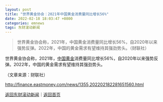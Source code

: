```yaml
---
layout: post
title: "世界黄金协会：2021年中国黄金消费量同比增长56%"
date: 2022-02-18 18:03:47 +0800
categories: emnews
tags: 东财滚动新闻
---
```

> 世界黄金协会称，2021年，中国黄金消费量同比增长56%，自2020年以来强势反弹。2022年，中国的黄金需求有望维持其强劲势头。（财联社）

<p>世界黄金协会称，2021年，<span id="stock_1.600916"><a href="http://quote.eastmoney.com/unify/r/1.600916" class="keytip" data-code="1,600916">中国黄金</a></span><span id="quote_1.600916"></span>消费量同比增长56%，自2020年以来强势反弹。2022年，中国的黄金需求有望维持其强劲势头。</p><p class="em_media">（文章来源：财联社）</p>

<http://finance.eastmoney.com/news/1355,202202182281651560.html>

[返回东财滚动新闻](//finews.withounder.com/emnews/)｜[返回首页](//finews.withounder.com/)